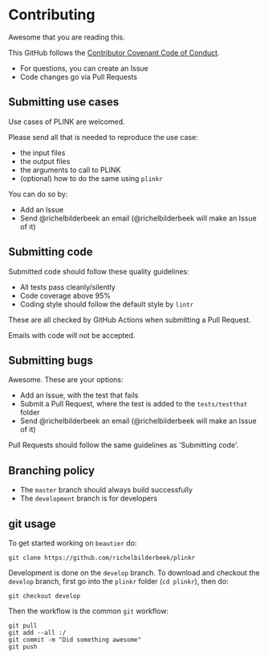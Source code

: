 # Contributing

Awesome that you are reading this.

This GitHub follows the [Contributor Covenant Code of Conduct](CODE_OF_CONDUCT.md).

 * For questions, you can create an Issue
 * Code changes go via Pull Requests

## Submitting use cases

Use cases of PLINK are welcomed.

Please send all that is needed to reproduce the use case:

 * the input files
 * the output files
 * the arguments to call to PLINK
 * (optional) how to do the same using `plinkr`

You can do so by:

 * Add an Issue
 * Send @richelbilderbeek an email (@richelbilderbeek will make an Issue of it)

## Submitting code

Submitted code should follow these quality guidelines:

 * All tests pass cleanly/silently
 * Code coverage above 95%
 * Coding style should follow the default style by `lintr`

These are all checked by GitHub Actions when submitting
a Pull Request. 

Emails with code will not be accepted.

## Submitting bugs

Awesome. These are your options:

 * Add an Issue, with the test that fails
 * Submit a Pull Request, where the test is added to the `tests/testthat` folder
 * Send @richelbilderbeek an email (@richelbilderbeek will make an Issue of it)

Pull Requests should follow the same guidelines as 'Submitting code'.

## Branching policy

 * The `master` branch should always build successfully
 * The `development` branch is for developers

## git usage

To get started working on `beautier` do:

```
git clone https://github.com/richelbilderbeek/plinkr
```

Development is done on the `develop` branch. 
To download and checkout the `develop` branch, 
first go into the `plinkr` folder (`cd plinkr`), then do:

```
git checkout develop
```

Then the workflow is the common `git` workflow:

```
git pull
git add --all :/
git commit -m "Did something awesome"
git push
```

